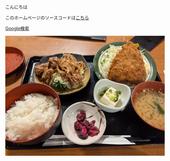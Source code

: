 こんにちは

このホームページのソースコードは[こちら](https://github.com/sa-y/SamplePages)

[Google検索](https://google.com/)

![ディナー](dinner.jpg)
